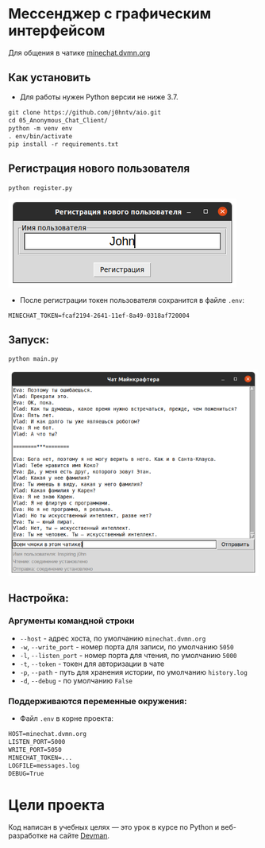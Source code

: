 # Мессенджер с графическим интерфейсом
Для общения в чатике [minechat.dvmn.org](http://minechat.dvmn.org/)


## Как установить
- Для работы нужен Python версии не ниже 3.7.

```
git clone https://github.com/j0hntv/aio.git
cd 05_Anonymous_Chat_Client/
python -m venv env
. env/bin/activate
pip install -r requirements.txt
```

## Регистрация нового пользователя
```
python register.py
```
![](./.preview/register.png)
- После регистрации токен пользователя сохранится в файле `.env`:
```
MINECHAT_TOKEN=fcaf2194-2641-11ef-8a49-0318af720004
```

## Запуск:

```
python main.py
```
![](./.preview/chat.png)
## Настройка:
### Аргументы командной строки

- `--host` - адрес хоста, по умолчанию `minechat.dvmn.org`
- `-w`, `--write_port` - номер порта для записи, по умолчанию `5050`
- `-l`, `--listen_port` - номер порта для чтения, по умолчанию `5000`
- `-t`, `--token` - токен для авторизации в чате
- `-p`, `--path` - путь для хранения истории, по умолчанию `history.log`
- `-d`, `--debug` - по умолчанию `False`

### Поддерживаются переменные окружения:
- Файл `.env` в корне проекта:
```
HOST=minechat.dvmn.org
LISTEN_PORT=5000
WRITE_PORT=5050
MINECHAT_TOKEN=...
LOGFILE=messages.log
DEBUG=True
```

# Цели проекта

Код написан в учебных целях — это урок в курсе по Python и веб-разработке на сайте [Devman](https://dvmn.org).
